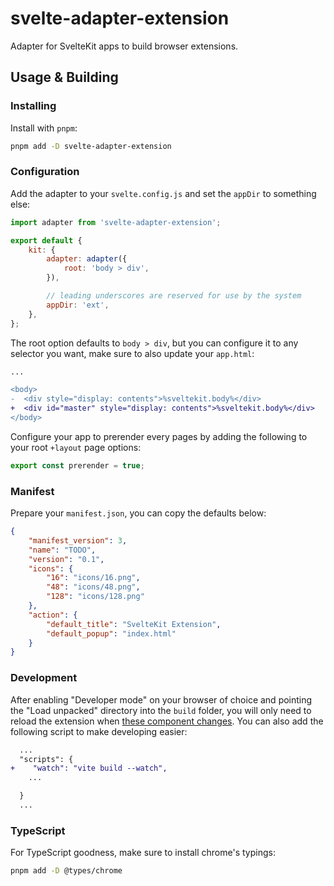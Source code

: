 # svelte-adapter-extension

Adapter for SvelteKit apps to build browser extensions.

## Usage & Building

### Installing

Install with `pnpm`:

```bash
pnpm add -D svelte-adapter-extension
```

### Configuration

Add the adapter to your `svelte.config.js` and set the `appDir` to something else:

```js
import adapter from 'svelte-adapter-extension';

export default {
    kit: {
        adapter: adapter({
            root: 'body > div',
        }),

        // leading underscores are reserved for use by the system
        appDir: 'ext',
    },
};
```

The root option defaults to `body > div`, but you can configure it to any selector you want, make sure to also update your `app.html`:

```diff
...

<body>
-  <div style="display: contents">%sveltekit.body%</div>
+  <div id="master" style="display: contents">%sveltekit.body%</div>
</body>
```

Configure your app to prerender every pages by adding the following to your root `+layout` page options:

```ts
export const prerender = true;
```

### Manifest

Prepare your `manifest.json`, you can copy the defaults below:

```json
{
    "manifest_version": 3,
    "name": "TODO",
    "version": "0.1",
    "icons": {
        "16": "icons/16.png",
        "48": "icons/48.png",
        "128": "icons/128.png"
    },
    "action": {
        "default_title": "SvelteKit Extension",
        "default_popup": "index.html"
    }
}
```

### Development

After enabling "Developer mode" on your browser of choice and pointing the "Load unpacked" directory into the `build` folder, you will only need to reload the extension when [these component changes](https://developer.chrome.com/docs/extensions/mv3/getstarted/development-basics/#reload). You can also add the following script to make developing easier:

```diff
  ...
  "scripts": {
+    "watch": "vite build --watch",
    ...

  }
  ...
```

### TypeScript

For TypeScript goodness, make sure to install chrome's typings:

```bash
pnpm add -D @types/chrome
```
